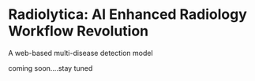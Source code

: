 # Radiolytica: AI Enhanced Radiology Workflow Revolution
A web-based multi-disease detection model

coming soon....stay tuned
